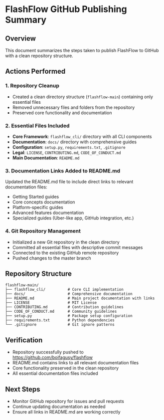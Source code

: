 # FlashFlow GitHub Publishing Summary

## Overview
This document summarizes the steps taken to publish FlashFlow to GitHub with a clean repository structure.

## Actions Performed

### 1. Repository Cleanup
- Created a clean directory structure (`flashflow-main`) containing only essential files
- Removed unnecessary files and folders from the repository
- Preserved core functionality and documentation

### 2. Essential Files Included
- **Core Framework**: `flashflow_cli/` directory with all CLI components
- **Documentation**: `docs/` directory with comprehensive guides
- **Configuration**: `setup.py`, `requirements.txt`, `.gitignore`
- **Legal**: `LICENSE`, `CONTRIBUTING.md`, `CODE_OF_CONDUCT.md`
- **Main Documentation**: `README.md`

### 3. Documentation Links Added to README.md
Updated the README.md file to include direct links to relevant documentation files:
- Getting Started guides
- Core concepts documentation
- Platform-specific guides
- Advanced features documentation
- Specialized guides (Uber-like app, GitHub integration, etc.)

### 4. Git Repository Management
- Initialized a new Git repository in the clean directory
- Committed all essential files with descriptive commit messages
- Connected to the existing GitHub remote repository
- Pushed changes to the master branch

## Repository Structure
```
flashflow-main/
├── flashflow_cli/          # Core CLI implementation
├── docs/                   # Comprehensive documentation
├── README.md               # Main project documentation with links
├── LICENSE                 # MIT License
├── CONTRIBUTING.md         # Contribution guidelines
├── CODE_OF_CONDUCT.md      # Community guidelines
├── setup.py                # Package setup configuration
├── requirements.txt        # Python dependencies
└── .gitignore              # Git ignore patterns
```

## Verification
- Repository successfully pushed to https://github.com/boifagusy/flashflow
- README.md contains links to all relevant documentation files
- Core functionality preserved in the clean repository
- All essential documentation files included

## Next Steps
- Monitor GitHub repository for issues and pull requests
- Continue updating documentation as needed
- Ensure all links in README.md are working correctly